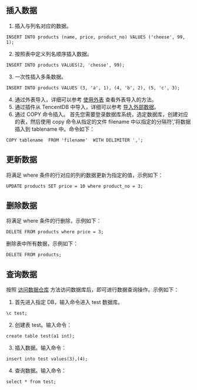 ## 插入数据
1. 插入与列名对应的数据。
```
INSERT INTO products (name, price, product_no) VALUES ('cheese', 99, 1);
```
2. 按照表中定义列名顺序插入数据。
```
INSERT INTO products VALUES(2, 'chesse', 99);
```
3. 一次性插入多条数据。
```
INSERT INTO products VALUES (3, 'a', 1), (4, 'b', 2), (5, 'c', 3);
```
4. 通过外表导入，详细可以参考 [使用外表](https://cloud.tencent.com/document/product/878/20068) 查看外表导入的方法。
5. 通过插件从 TencentDB 中导入，详细可以参考 [导入外部数据](https://cloud.tencent.com/document/product/878/20069)。
6. 通过 COPY 命令插入。
首先您需要登录数据库系统，选定数据库，创建对应的表，然后使用 copy 命令从指定的文件 filename 中以指定的分隔符’,’将数据插入到 tablename 中。命令如下：
```
COPY tablename  FROM 'filename'  WITH DELIMITER ','; 
```

## 更新数据
将满足 where 条件的行对应的列的数据更新为指定的值，示例如下：
```
UPDATE products SET price = 10 where product_no = 3;
```

## 删除数据
将满足 where 条件的行删除，示例如下：
```
DELETE FROM products where price = 3;
```
删除表中所有数据，示例如下：
```
DELETE FROM products;
```
## 查询数据

按照 [访问数据仓库](/document/product/878/20075) 方法访问数据库后，即可进行数据查询操作。示例如下：

1. 首先进入指定 DB，输入命令进入 test 数据库。
```
\c test;
```
2. 创建表 test。输入命令：
```
create table test(a1 int);
```
3. 插入数据。输入命令： 
```
insert into test values(3),(4);
```
4. 查询数据。输入命令： 
```
select * from test;
```
